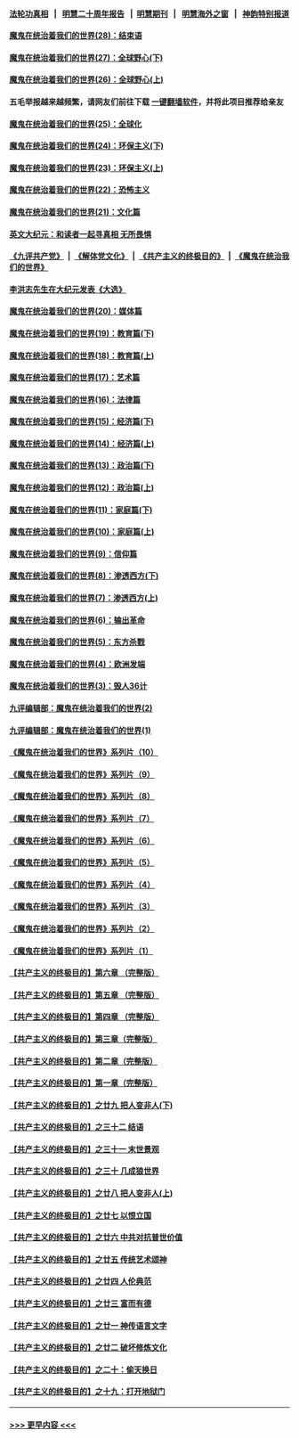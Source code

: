 #### [法轮功真相](https://github.com/gfw-breaker/truth/blob/master/README.md?t=0) &nbsp;&nbsp;|&nbsp;&nbsp; [明慧二十周年报告](https://github.com/gfw-breaker/mh-reports/blob/master/README.md?t=0) &nbsp;&nbsp;|&nbsp;&nbsp;[明慧期刊](https://github.com/gfw-breaker/mh-qikan) &nbsp;&nbsp;|&nbsp;&nbsp; [明慧海外之窗](https://github.com/gfw-breaker/mh-news/blob/master/README.md?t=0) &nbsp;&nbsp;|&nbsp;&nbsp; [神韵特别报道](https://github.com/gfw-breaker/mh-news/blob/master/shenyun.md?t=0)
#### [魔鬼在统治着我们的世界(28)：结束语](../pages/nsc422/n10936246.md?t=07222301) 
#### [魔鬼在统治着我们的世界(27)：全球野心(下)](../pages/nsc422/n10928319.md?t=07222301) 
#### [魔鬼在统治着我们的世界(26)：全球野心(上)](../pages/nsc422/n10900318.md?t=07222301) 
#### 五毛举报越来越频繁，请网友们前往下载 [一键翻墙软件](https://github.com/gfw-breaker/ssr-accounts)，并将此项目推荐给亲友
#### [魔鬼在统治着我们的世界(25)：全球化](../pages/nsc422/n10788205.md?t=07222301) 
#### [魔鬼在统治着我们的世界(24)：环保主义(下)](../pages/nsc422/n10695307.md?t=07222301) 
#### [魔鬼在统治着我们的世界(23)：环保主义(上)](../pages/nsc422/n10688613.md?t=07222301) 
#### [魔鬼在统治着我们的世界(22)：恐怖主义](../pages/nsc422/n10614727.md?t=07222301) 
#### [魔鬼在统治着我们的世界(21)：文化篇](../pages/nsc422/n10597706.md?t=07222301) 
#### [英文大纪元：和读者一起寻真相 无所畏惧](../pages/nsc422/n12542027.md?t=07222301) 
#### [《九评共产党》](https://github.com/begood0513/9ping.md/blob/master/README.md) &nbsp;|&nbsp; [《解体党文化》](../../../../jtdwh.md/blob/master/README.md)  &nbsp;|&nbsp; [《共产主义的终极目的》](../../../../gczydzjmd.md/blob/master/README.md) &nbsp;|&nbsp; [《魔鬼在统治我们的世界》](../../../../mgztzwmdsj.md/blob/master/README.md) 
#### [李洪志先生在大纪元发表《大选》](../pages/nsc422/n12534746.md?t=07222301) 
#### [魔鬼在统治着我们的世界(20)：媒体篇](../pages/nsc422/n10586579.md?t=07222301) 
#### [魔鬼在统治着我们的世界(19)：教育篇(下)](../pages/nsc422/n10564808.md?t=07222301) 
#### [魔鬼在统治着我们的世界(18)：教育篇(上)](../pages/nsc422/n10526970.md?t=07222301) 
#### [魔鬼在统治着我们的世界(17)：艺术篇](../pages/nsc422/n10499093.md?t=07222301) 
#### [魔鬼在统治着我们的世界(16)：法律篇](../pages/nsc422/n10485969.md?t=07222301) 
#### [魔鬼在统治着我们的世界(15)：经济篇(下)](../pages/nsc422/n10469975.md?t=07222301) 
#### [魔鬼在统治着我们的世界(14)：经济篇(上)](../pages/nsc422/n10457370.md?t=07222301) 
#### [魔鬼在统治着我们的世界(13)：政治篇(下)](../pages/nsc422/n10448270.md?t=07222301) 
#### [魔鬼在统治着我们的世界(12)：政治篇(上)](../pages/nsc422/n10444576.md?t=07222301) 
#### [魔鬼在统治着我们的世界(11)：家庭篇(下)](../pages/nsc422/n10440961.md?t=07222301) 
#### [魔鬼在统治着我们的世界(10)：家庭篇(上)](../pages/nsc422/n10435448.md?t=07222301) 
#### [魔鬼在统治着我们的世界(9)：信仰篇](../pages/nsc422/n10432159.md?t=07222301) 
#### [魔鬼在统治着我们的世界(8)：渗透西方(下)](../pages/nsc422/n10429603.md?t=07222301) 
#### [魔鬼在统治着我们的世界(7)：渗透西方(上)](../pages/nsc422/n10426013.md?t=07222301) 
#### [魔鬼在统治着我们的世界(6)：输出革命](../pages/nsc422/n10421536.md?t=07222301) 
#### [魔鬼在统治着我们的世界(5)：东方杀戮](../pages/nsc422/n10417707.md?t=07222301) 
#### [魔鬼在统治着我们的世界(4)：欧洲发端](../pages/nsc422/n10414890.md?t=07222301) 
#### [魔鬼在统治着我们的世界(3)：毁人36计](../pages/nsc422/n10411583.md?t=07222301) 
#### [九评编辑部：魔鬼在统治着我们的世界(2)](../pages/nsc422/n10410036.md?t=07222301) 
#### [九评编辑部：魔鬼在统治着我们的世界(1)](../pages/nsc422/n10406825.md?t=07222301) 
#### [《魔鬼在统治着我们的世界》系列片（10）](../pages/nsc422/n12292670.md?t=07222301) 
#### [《魔鬼在统治着我们的世界》系列片（9）](../pages/nsc422/n12290859.md?t=07222301) 
#### [《魔鬼在统治着我们的世界》系列片（8）](../pages/nsc422/n12287445.md?t=07222301) 
#### [《魔鬼在统治着我们的世界》系列片（7）](../pages/nsc422/n12283425.md?t=07222301) 
#### [《魔鬼在统治着我们的世界》系列片（6）](../pages/nsc422/n12282314.md?t=07222301) 
#### [《魔鬼在统治着我们的世界》系列片（5）](../pages/nsc422/n12281419.md?t=07222301) 
#### [《魔鬼在统治着我们的世界》系列片（4）](../pages/nsc422/n12274024.md?t=07222301) 
#### [《魔鬼在统治着我们的世界》系列片（3）](../pages/nsc422/n12271322.md?t=07222301) 
#### [《魔鬼在统治着我们的世界》系列片（2）](../pages/nsc422/n12269049.md?t=07222301) 
#### [《魔鬼在统治着我们的世界》系列片（1）](../pages/nsc422/n12267575.md?t=07222301) 
#### [【共产主义的终极目的】第六章 （完整版）](../pages/nsc422/n11428913.md?t=07222301) 
#### [【共产主义的终极目的】第五章 （完整版）](../pages/nsc422/n11428912.md?t=07222301) 
#### [【共产主义的终极目的】第四章 （完整版）](../pages/nsc422/n11428907.md?t=07222301) 
#### [【共产主义的终极目的】第三章（完整版）](../pages/nsc422/n11428848.md?t=07222301) 
#### [【共产主义的终极目的】第二章（完整版）](../pages/nsc422/n11428831.md?t=07222301) 
#### [【共产主义的终极目的】第一章（完整版）](../pages/nsc422/n11417651.md?t=07222301) 
#### [【共产主义的终极目的】之廿九 把人变非人(下)](../pages/nsc422/n11344140.md?t=07222301) 
#### [【共产主义的终极目的】之三十二 结语](../pages/nsc422/n11360535.md?t=07222301) 
#### [【共产主义的终极目的】之三十一 末世景观](../pages/nsc422/n11351129.md?t=07222301) 
#### [【共产主义的终极目的】之三十 几成狼世界](../pages/nsc422/n11348280.md?t=07222301) 
#### [【共产主义的终极目的】之廿八 把人变非人(上)](../pages/nsc422/n11340492.md?t=07222301) 
#### [【共产主义的终极目的】之廿七 以恨立国](../pages/nsc422/n11336944.md?t=07222301) 
#### [【共产主义的终极目的】之廿六 中共对抗普世价值](../pages/nsc422/n11324785.md?t=07222301) 
#### [【共产主义的终极目的】之廿五 传统艺术颂神](../pages/nsc422/n11296396.md?t=07222301) 
#### [【共产主义的终极目的】之廿四 人伦典范](../pages/nsc422/n11296397.md?t=07222301) 
#### [【共产主义的终极目的】之廿三 富而有德](../pages/nsc422/n11283598.md?t=07222301) 
#### [【共产主义的终极目的】之廿一 神传语言文字](../pages/nsc422/n11263265.md?t=07222301) 
#### [【共产主义的终极目的】之廿二 破坏修炼文化](../pages/nsc422/n11245728.md?t=07222301) 
#### [【共产主义的终极目的】之二十：偷天换日](../pages/nsc422/n11238846.md?t=07222301) 
#### [【共产主义的终极目的】之十九：打开地狱门](../pages/nsc422/n11206376.md?t=07222301) 

----
#### [ >>> 更早内容 <<< ](../indexes/nsc422-earlier.md)
